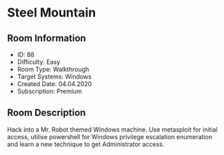 ﻿# Steel Mountain

## Room Information
- ID: 88
- Difficulty: Easy
- Room Type: Walkthrough
- Target Systems: Windows
- Created Date: 04.04.2020
- Subscription: Premium

## Room Description
Hack into a Mr. Robot themed Windows machine. Use metasploit for initial access, utilise powershell for Windows privilege escalation enumeration and learn a new technique to get Administrator access.
